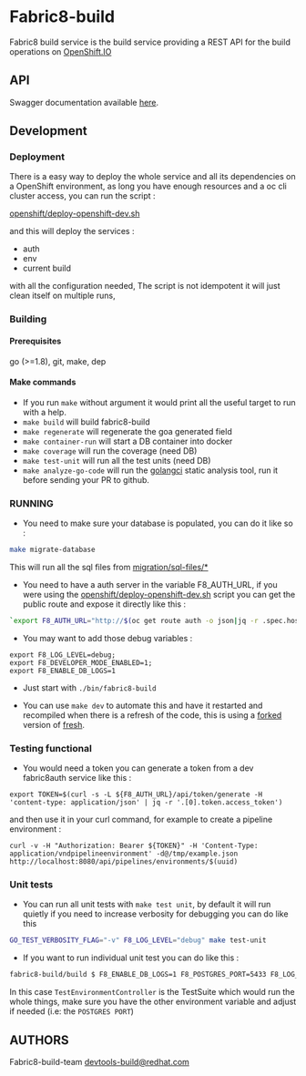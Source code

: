 Fabric8-build
=============

Fabric8 build service is the build service providing a REST API for the build operations on [OpenShift.IO](https://openshift.io)

API
---

Swagger documentation available [here](http://swagger.goa.design/?url=github.com%2Ffabric8-services%2Ffabric8-build%2Fdesign#/).

Development
-----------

### Deployment

There is a easy way to deploy the whole service and all its dependencies on a OpenShift environment, as long you have enough resources and a oc cli cluster access, you can run the script :

[openshift/deploy-openshift-dev.sh](openshift/deploy-openshift-dev.sh)

and this will deploy the services :

* auth
* env
* current build

with all the configuration needed,
The script is not idempotent it will just clean itself on multiple runs,


### Building

#### Prerequisites

go (>=1.8), git, make, dep

#### Make commands

* If you run `make` without argument it would print all the useful target to run with a help.
* `make build` will build fabric8-build
* `make regenerate` will regenerate the goa generated field
* `make container-run` will start a DB container into docker
* `make coverage` will run the coverage (need DB)
* `make test-unit` will run all the test units  (need DB)
* `make analyze-go-code` will run the [golangci](https://github.com/golangci/golangci-lint) static analysis tool, run it before sending your PR to github.

### RUNNING

* You need to make sure your database is populated, you can do it like so :

```bash
make migrate-database
```

This will run all the sql files from [migration/sql-files/*](migration/sql-files/)

* You need to have a auth server in the variable F8_AUTH_URL, if you were using the [openshift/deploy-openshift-dev.sh](openshift/deploy-openshift-dev.sh) script you can get the public route and expose it directly like this :

```bash
`export F8_AUTH_URL="http://$(oc get route auth -o json|jq -r .spec.host)"`
```

* You may want to add those debug variables :

```shell
export F8_LOG_LEVEL=debug;
export F8_DEVELOPER_MODE_ENABLED=1;
export F8_ENABLE_DB_LOGS=1
```

* Just start with `./bin/fabric8-build`

* You can use `make dev` to automate this and have it restarted and recompiled when there is a refresh of the code, this is using a [forked](https://github.com/chmouel/fresh/) version of [fresh](https://github.com/pilu/fresh/).

### Testing functional

* You would need a token you can generate a token from a dev fabric8auth service like this :

```shell
export TOKEN=$(curl -s -L ${F8_AUTH_URL}/api/token/generate -H 'content-type: application/json' | jq -r '.[0].token.access_token')
```

and then use it in your curl command, for example to create a pipeline environment :

```shell
curl -v -H "Authorization: Bearer ${TOKEN}" -H 'Content-Type: application/vndpipelineenvironment' -d@/tmp/example.json http://localhost:8080/api/pipelines/environments/$(uuid)
```

### Unit tests

* You can run all unit tests with `make test unit`, by default it will run quietly if you need to increase verbosity for debugging you can do like this

```bash
GO_TEST_VERBOSITY_FLAG="-v" F8_LOG_LEVEL="debug" make test-unit
```

* If you want to run individual unit test you can do like this :

```bash
fabric8-build/build $ F8_ENABLE_DB_LOGS=1 F8_POSTGRES_PORT=5433 F8_LOG_LEVEL=1 F8_DEVELOPER_MODE_ENABLED=1 F8_RESOURCE_DATABASE=1 F8_RESOURCE_UNIT_TEST=1 go test -v -run TestEnvironmentController
```

In this case `TestEnvironmentController` is the TestSuite which would run the whole things, make sure you have the other environment variable and adjust if needed (i.e: the `POSTGRES PORT`)

AUTHORS
-------

Fabric8-build-team <devtools-build@redhat.com>
